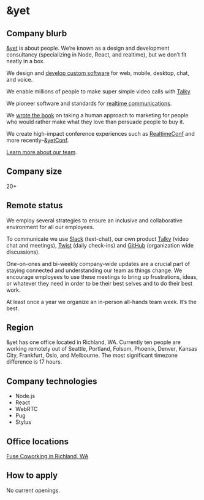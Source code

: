 # &yet

## Company blurb
[&yet](https://andyet.com) is about people. We’re known as a design and development consultancy (specializing in Node, React, and realtime), but we don’t fit neatly in a box.

We design and [develop custom software](https://andyet.com/software) for web, mobile, desktop, chat, and voice.

We enable millions of people to make super simple video calls with [Talky](https://talky.io).

We pioneer software and standards for [realtime communications](https://andyet.com/realtime).

We [wrote the book](https://gatherthepeople.com) on taking a human approach to marketing for people who would rather make what they love than persuade people to buy it.

We create high-impact conference experiences such as [RealtimeConf](http://experience.realtimeconf.com) and more recently–[&yetConf](http://andyetconf.com).

[Learn more about our team](https://andyet.com/about).

## Company size
20+

## Remote status
We employ several strategies to ensure an inclusive and collaborative environment for all our employees.

To communicate we use [Slack](https://slack.com) (text-chat), our own product [Talky](https://talky.io) (video chat and meetings), [Twist](https://twistapp.com) (daily check-ins) and [GitHub](https://github.com) (organization wide discussions).

One-on-ones and bi-weekly company-wide updates are a crucial part of staying connected and understanding our team as things change. We encourage employees to use these meetings to bring up frustrations, ideas, or whatever they need in order to be their best selves and to do their best work.

At least once a year we organize an in-person all-hands team week. It’s the best.

## Region
&yet has one office located in Richland, WA. Currently ten people are working remotely out of Seattle, Portland, Folsom, Phoenix, Denver, Kansas City, Frankfurt, Oslo, and Melbourne. The most significant timezone difference is 17 hours.

## Company technologies
* Node.js
* React
* WebRTC
* Pug
* Stylus

## Office locations
[Fuse Coworking in Richland, WA](https://goo.gl/maps/oJaAQFf12tv)

## How to apply
No current openings.
